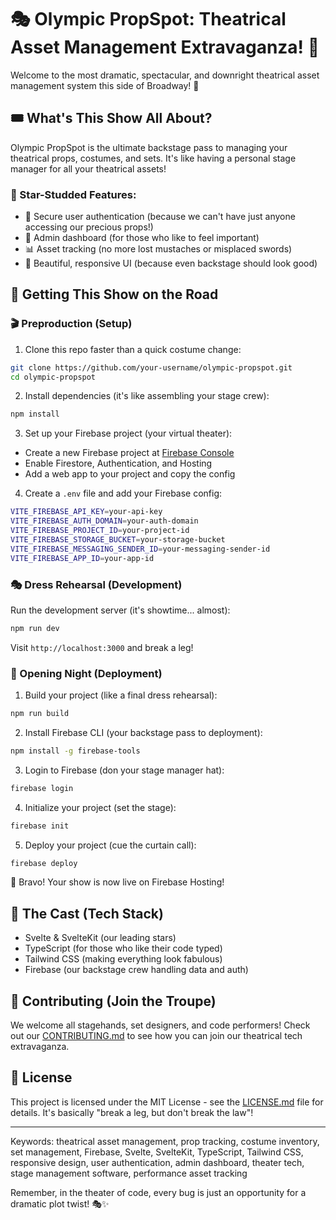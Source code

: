 # 🎭 Olympic PropSpot: Theatrical Asset Management Extravaganza! 🎪

Welcome to the most dramatic, spectacular, and downright theatrical asset management system this side of Broadway! 🌟

## 🎟️ What's This Show All About?

Olympic PropSpot is the ultimate backstage pass to managing your theatrical props, costumes, and sets. It's like having a personal stage manager for all your theatrical assets! 

### 🌟 Star-Studded Features:

- 🔐 Secure user authentication (because we can't have just anyone accessing our precious props!)
- 👑 Admin dashboard (for those who like to feel important)
- 📊 Asset tracking (no more lost mustaches or misplaced swords)
- 🎨 Beautiful, responsive UI (because even backstage should look good)

## 🚀 Getting This Show on the Road

### 🎬 Preproduction (Setup)

1. Clone this repo faster than a quick costume change:

```bash
git clone https://github.com/your-username/olympic-propspot.git
cd olympic-propspot
```

2. Install dependencies (it's like assembling your stage crew):

```bash
npm install
```

3. Set up your Firebase project (your virtual theater):

- Create a new Firebase project at [Firebase Console](https://console.firebase.google.com/)
- Enable Firestore, Authentication, and Hosting
- Add a web app to your project and copy the config

4. Create a `.env` file and add your Firebase config:

```bash
VITE_FIREBASE_API_KEY=your-api-key
VITE_FIREBASE_AUTH_DOMAIN=your-auth-domain
VITE_FIREBASE_PROJECT_ID=your-project-id
VITE_FIREBASE_STORAGE_BUCKET=your-storage-bucket
VITE_FIREBASE_MESSAGING_SENDER_ID=your-messaging-sender-id
VITE_FIREBASE_APP_ID=your-app-id
```

### 🎭 Dress Rehearsal (Development)

Run the development server (it's showtime... almost):

```bash
npm run dev
```

Visit `http://localhost:3000` and break a leg!

### 🎉 Opening Night (Deployment)

1. Build your project (like a final dress rehearsal):

```bash
npm run build
```

2. Install Firebase CLI (your backstage pass to deployment):

```bash
npm install -g firebase-tools
```

3. Login to Firebase (don your stage manager hat):

```bash
firebase login
```

4. Initialize your project (set the stage):

```bash
firebase init
```

5. Deploy your project (cue the curtain call):

```bash
firebase deploy
```

🎉 Bravo! Your show is now live on Firebase Hosting!

## 🌟 The Cast (Tech Stack)

- Svelte & SvelteKit (our leading stars)
- TypeScript (for those who like their code typed)
- Tailwind CSS (making everything look fabulous)
- Firebase (our backstage crew handling data and auth)

## 🎨 Contributing (Join the Troupe)

We welcome all stagehands, set designers, and code performers! Check out our [CONTRIBUTING.md](CONTRIBUTING.md) to see how you can join our theatrical tech extravaganza.

## 📜 License

This project is licensed under the MIT License - see the [LICENSE.md](LICENSE.md) file for details. It's basically "break a leg, but don't break the law"!

---

Keywords: theatrical asset management, prop tracking, costume inventory, set management, Firebase, Svelte, SvelteKit, TypeScript, Tailwind CSS, responsive design, user authentication, admin dashboard, theater tech, stage management software, performance asset tracking

Remember, in the theater of code, every bug is just an opportunity for a dramatic plot twist! 🎭✨